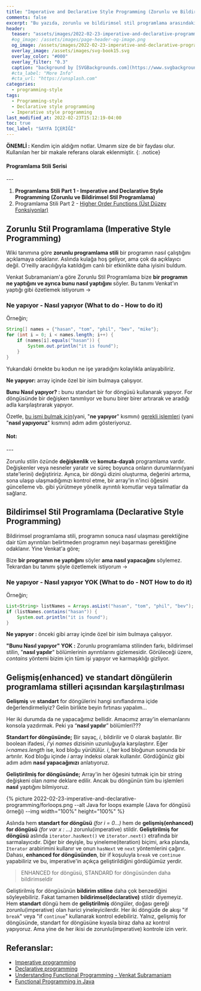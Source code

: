 ```yaml
---
title: "Imperative and Declarative Style Programming (Zorunlu ve Bildirimsel Stil Programlama) (Programlama Stili PART 1)"
comments: false
excerpt: "Bu yazıda, zorunlu ve bildirimsel stil programlama arasındaki farkı açıklamaya çalışacağım."
header:
  teaser: "assets/images/2022-02-23-imperative-and-declarative-programming/imp.png"
  #og_image: /assets/images/page-header-og-image.png
  og_image: /assets/images/2022-02-23-imperative-and-declarative-programming/imp.png
  overlay_image: /assets/images/svg-book15.svg
  overlay_color: "#000"
  overlay_filter: "0.3"
  caption: "background by [SVGBackgrounds.com](https://www.svgbackgrounds.com/)"
  #cta_label: "More Info"
  #cta_url: "https://unsplash.com"
categories:
  - programming-style
tags:
  - Programming-style
  - Declarative style programming
  - Imperative style programming
last_modified_at: 2022-02-23T15:12:19-04:00
toc: true
toc_label: "SAYFA İÇERİĞİ"
---
```




**ÖNEMLİ :** Kendim için aldığım notlar. Umarım size de bir faydası olur. Kullanılan her bir makale referans olarak eklenmiştir.
{: .notice}

<div class="notice--warning" markdown="1">
<h4 class="no_toc"><i class="fas fa-lightbulb"></i> Programlama Stili Serisi</h4>
---

1. **Programlama Stili Part 1 - Imperative and Declarative Style Programming (Zorunlu ve Bildirimsel Stil Programlama)**
2. Programlama Stili Part 2 - [Higher Order Functions (Üst Düzey Fonksiyonlar)](/programming-style/higher-order-functions/)

</div>

## Zorunlu Stil Programlama (Imperative Style Programming)

Wiki tanımına göre **zorunlu programlama stili** bir programın nasıl çalıştığını açıklamaya odaklanır. Aslında kulağa hoş geliyor, ama çok da açıklayıcı değil. O'reilly aracılığıyla katıldığım canlı bir etkinlikte daha iyisini buldum.

Venkat Subramaniam'a göre Zorunlu Stil Programlama bize **bir programın ne yaptığını ve ayrıca bunu nasıl yaptığını** söyler. Bu tanımı Venkat'ın yaptığı gibi özetlemek istiyorum ->

### Ne yapıyor - Nasıl yapıyor (What to do - How to do it)

Örneğin;

```java
String[] names = {"hasan", "tom", "phil", "bev", "mike"};
for (int i = 0; i < names.length; i++) {
    if (names[i].equals("hasan")) {
        System.out.println("it is found");
    }
}
```
Yukarıdaki örnekte bu kodun ne işe yaradığını kolaylıkla anlayabiliriz.

**Ne yapıyor:** array içinde özel bir isim bulmaya çalışıyor.

**Bunu Nasıl yapıyor? :** bunu standart bir for döngüsü kullanarak yapıyor. For döngüsünde bir değişken tanımlıyor ve bunu birer birer artırarak ve aradığı adla karşılaştırarak yapıyor.

Özetle, <u>bu ismi bulmak için</u>(yani, "**ne yapıyor**" kısmını) <u>gerekli işlemleri</u> (yani "**nasıl yapıyoruz**" kısmını) adım adım gösteriyoruz.

<div class="notice--success" markdown="1">
<h4 class="no_toc"><i class="fas fa-lightbulb"></i> Not:</h4>
---

Zorunlu stilin özünde **değişkenlik** ve **komuta-dayalı** programlama vardır. Değişkenler veya nesneler yaratır ve süreç boyunca onların durumlarını(yani state'lerini) değiştiririz. Ayrıca, bir döngü dizini oluşturma, değerini artırma, sona ulaşıp ulaşmadığımızı kontrol etme, bir array'in n'inci öğesini güncelleme vb. gibi yürütmeye yönelik ayrıntılı komutlar veya talimatlar da sağlarız.
</div>

## Bildirimsel Stil Programlama (Declarative Style Programming)

Bildirimsel programlama stili, programın sonuca nasıl ulaşması gerektiğine dair tüm ayrıntıları belirtmeden programın neyi başarması gerektiğine odaklanır. Yine Venkat'a göre;

Bize **bir programın ne yaptığını** söyler **ama nasıl yapacağını** söylemez. Tekrardan bu tanımı şöyle özetlemek istiyorum ->

### Ne yapıyor - Nasıl yapıyor YOK (What to do - NOT How to do it)

Örneğin;

```java
List<String> listNames = Arrays.asList("hasan", "tom", "phil", "bev");
if (listNames.contains("hasan")) {
    System.out.println("it is found");
}
```
**Ne yapıyor :** önceki gibi array içinde özel bir isim bulmaya çalışıyor.

**"Bunu Nasıl yapıyor" YOK :** Zorunlu programlama stilinden farkı, bildirimsel stilin, "**nasıl yapılır**" bölümlerinin ayrıntılarını gizlemesidir. Görüleceği üzere, *contains* yöntemi bizim için tüm işi yapıyor ve karmaşıklığı gizliyor.

## Gelişmiş(enhanced) ve standart döngülerin programlama stilleri açısından karşılaştırılması

**Gelişmiş** ve **standart** for döngülerini hangi sınıflandırma içide değerlendirmeliyiz? Gelin birlikte beyin fırtınası yapalım…

Her iki durumda da ne yapacağımız bellidir. Amacımız array'in elemanlarını konsola yazdırmak. Peki ya “**nasıl yapılır**” bölümleri???

**Standart for döngüsünde;** Bir sayaç, *i*, bildirilir ve 0 olarak başlatılır. Bir boolean ifadesi, *i*'yi *names* dizisinin uzunluğuyla karşılaştırır. Eğer *i<names.length* ise, kod bloğu yürütülür. *i*, her kod bloğunun sonunda bir artırılır. Kod bloğu içinde *i* array indeksi olarak kullanılır. Gördüğünüz gibi adım adım **nasıl yapacağınızı** anlatıyoruz.

**Geliştirilmiş for döngüsünde;** Array'in her öğesini tutmak için bir string değişkeni olan *name* deklare edilir. Ancak bu döngünün tüm bu işlemleri **nasıl** yaptığını bilmiyoruz.

{% picture 2022-02-23-imperative-and-declarative-programming/forloops.png --alt Java for loops example (Java for döngüsü örneği) --img width="100%" height="100%" %}

Aslında hem **standart for döngüsü** *(for i = 0...)* hem de **gelişmiş(enhanced) for döngüsü** *(for var x : ...)* zorunlu(imperative) stildir. **Geliştirilmiş for döngüsü** aslında `iterator.hasNext()` ve `iterator.next()` etrafında bir sarmalayıcıdır. Diğer bir deyişle, bu yineleme(iteration) biçimi, arka planda, `Iterator` arabirimini kullanır ve onun `hasNext` ve `next` yöntemlerini çağırır. Dahası, **enhanced for döngüsünden**, bir if koşuluyla `break` ve `continue` yapabiliriz ve bu, imperative'in açıkça geliştirildiğini gördüğümüz yerdir.

> ENHANCED for döngüsü, STANDARD for döngüsünden daha bildirimseldir

Geliştirilmiş for döngüsünün **bildirim stiline** daha çok benzediğini söyleyebiliriz. Fakat tamamen **bildirimsel(declarative)** stildir diyemeyiz. Hem **standart** döngü hem de **geliştirilmiş** döngüler, doğası gereği zorunlu(imperative) olan harici yineleyicilerdir. Her iki döngüde de akışı "if `break`" veya "if `continue`" kullanarak kontrol edebiliriz. Yalnız, gelişmiş for döngüsünde, standart for döngüsüne kıyasla biraz daha az kontrol yapıyoruz. Ama yine de her ikisi de zorunlu(imperative) kontrole izin verir.


## Referanslar:
* [Imperative programming](https://en.wikipedia.org/wiki/Imperative_programming)
* [Declarative programming](https://en.wikipedia.org/wiki/Declarative_programming)
* [Understanding Functional Programming - Venkat Subramaniam](https://learning.oreilly.com/live-events/understanding-functional-programming/0636920457435/0636920058831/)
* [Functional Programming in Java](https://learning.oreilly.com/library/view/functional-programming-in/9781941222690/)
